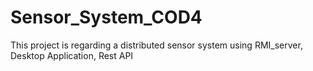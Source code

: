 # Sensor_System_COD4
This project is regarding a distributed sensor system using RMI_server, Desktop Application, Rest API
